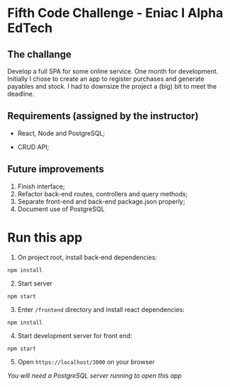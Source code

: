 # Fifth Code Challenge - Eniac I Alpha EdTech

## The challange

Develop a full SPA for some online service. One month for development. Initially I chose to create an app to register purchases and generate payables and stock.
I had to downsize the project a (big) bit to meet the deadline.

## Requirements (assigned by the instructor)

* React, Node and PostgreSQL;

* CRUD API;

## Future improvements

1. Finish interface;
2. Refactor back-end routes, controllers and query methods;
3. Separate front-end and back-end package.json properly;
4. Document use of PostgreSQL

# Run this app
1. On project root, install back-end dependencies:

```shell
npm install
```

2. Start server

```shell
npm start
```

3. Enter `/frontend` directory and install react dependencies:

```shell
npm install
```

4. Start development server for front end:
```shell
npm start
```

5. Open `https://localhost/3000` on your browser

*You will need a PostgreSQL server running to open this app*
